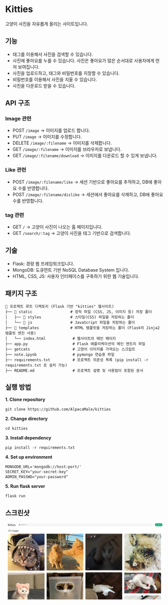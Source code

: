 # Kitties

고양이 사진을 자유롭게 올리는 사이트입니다.

## 기능

- 태그를 이용해서 사진을 검색할 수 있습니다.
- 사진에 좋아요를 누를 수 있습니다. 사진은 좋아요가 많은 순서대로 사용자에게 먼저 보여집니다.
- 사진을 업로드하고, 태그와 비밀번호를 지정할 수 있습니다.
- 비밀번호를 이용해서 사진을 지울 수 있습니다.
- 사진을 다운로드 받을 수 있습니다.

## API 구조

### Image 관련

- POST `/image` -> 이미지를 업로드 합니다.
- PUT `/image` -> 이미지를 수정합니다.
- DELETE `/image/:filename` -> 이미지를 삭제합니다.
- GET `/image/:filename` -> 이미지를 브라우저로 보냅니다.
- GET `/image/:filename/download` -> 이미지를 다운로드 할 수 있게 보냅니다.

### Like 관련

- POST `/image/:filename/like` -> 세션 기반으로 좋아요를 추적하고, DB에 좋아요 수를 반영합니다.
- POST `/image/:filename/dislike` -> 세션에서 좋아요를 삭제하고, DB에 좋아요 수를 반영합니다.

### tag 관련

- GET `/` -> 고양이 사진이 나오는 홈 페이지입니다.
- GET `/search/:tag` -> 고양이 사진을 태그 기반으로 검색합니다.

## 기술

- Flask: 경량 웹 프레임워크입니다.
- MongoDB: 도큐먼트 기반 NoSQL Database System 입니다.
- HTML, CSS, JS: 사용자 인터페이스를 구축하기 위한 웹 기술입니다.

## 패키지 구조

```
📁 프로젝트 루트 디렉토리 (Flask 기반 "kitties" 웹사이트)
├── 📁 static                 # 정적 파일 (CSS, JS, 이미지 등) 저장 폴더
│   ├── 📁 styles             # 스타일(CSS) 파일을 저장하는 폴더
│   └── 📁 js                 # JavaScript 파일을 저장하는 폴더
├── 📁 templates              # HTML 템플릿을 저장하는 폴더 (Flask의 Jinja2 템플릿 엔진 사용)
│   └── index.html            # 웹사이트의 메인 페이지
├── app.py                    # Flask 애플리케이션의 메인 엔트리 파일
├── getcats                   # 고양이 이미지를 가져오는 스크립트
├── note.ipynb                # pymongo 연습용 파일
├── requirements.txt          # 프로젝트 의존성 목록 (pip install -r requirements.txt 로 설치 가능)
├── README.md                 # 프로젝트 설명 및 사용법이 포함된 문서
```

## 실행 방법

**1. Clone repository**

```
git clone https://github.com/AlpacaMale/kitties
```

**2. Change directory**

```
cd kitties
```

**3. Install dependency**

```
pip install -r requirements.txt
```

**4. Set up environment**

```
MONGODB_URL='mongodb://host:port/'
SECRET_KEY="your-secret-key"
ADMIN_PASSWD="your-password"
```

**5. Run flask server**

```
flask run
```

## 스크린샷

![kitties site screenshot](/overview.bmp)
